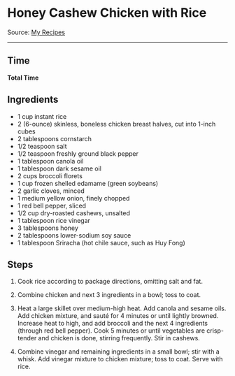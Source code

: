 # Honey Cashew Chicken with Rice
Source: [My Recipes](http://www.myrecipes.com/recipe/honey-cashew-chicken-with-rice)
____________________


## Time

**Total Time**

## Ingredients
- 1 cup instant rice
- 2 (6-ounce) skinless, boneless chicken breast halves, cut into 1-inch cubes
- 2 tablespoons cornstarch
- 1/2 teaspoon salt
- 1/2 teaspoon freshly ground black pepper
- 1 tablespoon canola oil
- 1 tablespoon dark sesame oil
- 2 cups broccoli florets
- 1 cup frozen shelled edamame (green soybeans)
- 2 garlic cloves, minced
- 1 medium yellow onion, finely chopped
- 1 red bell pepper, sliced
- 1/2 cup dry-roasted cashews, unsalted
- 1 tablespoon rice vinegar
- 3 tablespoons honey
- 2 tablespoons lower-sodium soy sauce
- 1 tablespoon Sriracha (hot chile sauce, such as Huy Fong)

## Steps

1. Cook rice according to package directions, omitting salt and fat.

2. Combine chicken and next 3 ingredients in a bowl; toss to coat.

3. Heat a large skillet over medium-high heat. Add canola and sesame oils. Add chicken mixture, and sauté for 4 minutes or until lightly browned. Increase heat to high, and add broccoli and the next 4 ingredients (through red bell pepper). Cook 5 minutes or until vegetables are crisp-tender and chicken is done, stirring frequently. Stir in cashews.

4. Combine vinegar and remaining ingredients in a small bowl; stir with a whisk. Add vinegar mixture to chicken mixture; toss to coat. Serve with rice.
